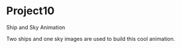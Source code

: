 # Project10
Ship and Sky Animation

Two ships and one sky images are used to build this cool animation.

